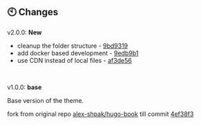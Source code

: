 ## 🕙 Changes

v2.0.0: **New**

- cleanup the folder structure - [9bd9319](https://github.com/sujaykumarh/hugo-notebook/tree/9bd9319e9adfc56eb349db6f69f0e5504768072e)
- add docker based development - [9edb9b1](https://github.com/sujaykumarh/hugo-notebook/tree/9edb9b18ce96ac155d9b18e5d81e7c0c5f0b1a25)
- use CDN instead of local files - [af3de56](https://github.com/sujaykumarh/hugo-notebook/tree/af3de564ab2f015d6e530656aa0bc52048fd599a)
<!-- - add dark and light theme switch -  -->
<!-- - cleanup code -  -->
<!-- - restructure layout -->
<!-- - restructure config -->
<!-- - use data files insted of everything in config -->

<br>

v1.0.0: **base**

Base version of the theme.

fork from original repo [alex-shpak/hugo-book](https://github.com/alex-shpak/hugo-book) till commit [4ef38f3](https://github.com/sujaykumarh/hugo-notebook/commit/4ef38f3bbf5dae9a11a711d2ed1ced9294c6af5f)
